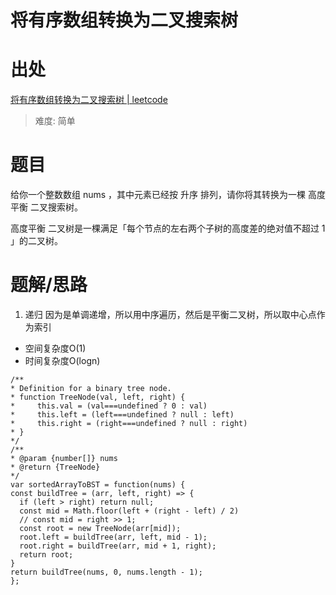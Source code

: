# 将有序数组转换为二叉搜索树
# 出处

[将有序数组转换为二叉搜索树 | leetcode](https://leetcode-cn.com/problems/convert-sorted-array-to-binary-search-tree/)
> 难度: 简单
# 题目
给你一个整数数组 nums ，其中元素已经按 升序 排列，请你将其转换为一棵 高度平衡 二叉搜索树。

高度平衡 二叉树是一棵满足「每个节点的左右两个子树的高度差的绝对值不超过 1 」的二叉树。


# 题解/思路

1. 递归
因为是单调递增，所以用中序遍历，然后是平衡二叉树，所以取中心点作为索引
  - 空间复杂度O(1)
  - 时间复杂度O(logn)
  ```
/**
 * Definition for a binary tree node.
 * function TreeNode(val, left, right) {
 *     this.val = (val===undefined ? 0 : val)
 *     this.left = (left===undefined ? null : left)
 *     this.right = (right===undefined ? null : right)
 * }
 */
/**
 * @param {number[]} nums
 * @return {TreeNode}
 */
var sortedArrayToBST = function(nums) {
  const buildTree = (arr, left, right) => {
    if (left > right) return null;
    const mid = Math.floor(left + (right - left) / 2)
    // const mid = right >> 1;
    const root = new TreeNode(arr[mid]);
    root.left = buildTree(arr, left, mid - 1);
    root.right = buildTree(arr, mid + 1, right);
    return root;
  }
  return buildTree(nums, 0, nums.length - 1);
};
  ````
